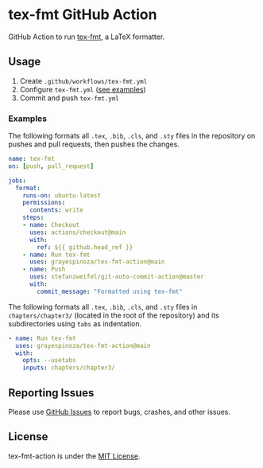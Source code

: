 # tex-fmt GitHub Action
GitHub Action to run [tex-fmt](https://github.com/WGUNDERWOOD/tex-fmt), a LaTeX formatter.

## Usage
1. Create `.github/workflows/tex-fmt.yml`
2. Configure `tex-fmt.yml` ([see examples](#examples))
3. Commit and push `tex-fmt.yml`

### Examples
The following formats all `.tex`, `.bib`, `.cls`, and `.sty` files in the repository on pushes and pull requests, then pushes the changes.
```yml
name: tex-fmt
on: [push, pull_request]

jobs:
  format:
    runs-on: ubuntu-latest
    permissions:
      contents: write
    steps:
    - name: Checkout
      uses: actions/checkout@main
      with:
        ref: ${{ github.head_ref }}
    - name: Run tex-fmt
      uses: grayespinoza/tex-fmt-action@main
    - name: Push
      uses: stefanzweifel/git-auto-commit-action@master
      with:
        commit_message: "Formatted using tex-fmt"
```
The following formats all `.tex`, `.bib`, `.cls`, and `.sty` files in `chapters/chapter3/` (located in the root of the repository) and its subdirectories using `tabs` as indentation.
```yml
- name: Run tex-fmt
  uses: grayespinoza/tex-fmt-action@main
  with:
    opts: --usetabs
    inputs: chapters/chapter3/
```

## Reporting Issues
Please use [GitHub Issues](https://github.com/grayespinoza/tex-fmt-action/issues) to report bugs, crashes, and other issues.

## License
tex-fmt-action is under the [MIT License](https://github.com/grayespinoza/tex-fmt-action/blob/main/LICENSE).
